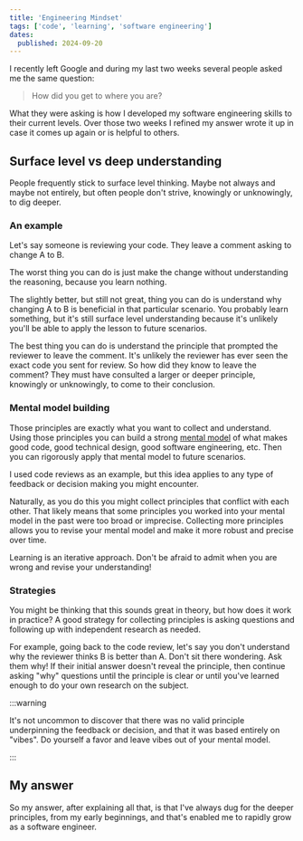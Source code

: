 ```yaml
---
title: 'Engineering Mindset'
tags: ['code', 'learning', 'software engineering']
dates:
  published: 2024-09-20
---
```


I recently left Google and during my last two weeks several people asked me the
same question:

> How did you get to where you are?

What they were asking is how I developed my software engineering skills to their
current levels. Over those two weeks I refined my answer wrote it up in case it
comes up again or is helpful to others.

## Surface level vs deep understanding

People frequently stick to surface level thinking. Maybe not always and maybe
not entirely, but often people don't strive, knowingly or unknowingly, to dig
deeper.

### An example

Let's say someone is reviewing your code. They leave a comment asking to change
A to B.

The worst thing you can do is just make the change without understanding the
reasoning, because you learn nothing.

The slightly better, but still not great, thing you can do is understand why
changing A to B is beneficial in that particular scenario. You probably learn
something, but it's still surface level understanding because it's unlikely
you'll be able to apply the lesson to future scenarios.

The best thing you can do is understand the principle that prompted the reviewer
to leave the comment. It's unlikely the reviewer has ever seen the exact code
you sent for review. So how did they know to leave the comment? They must have
consulted a larger or deeper principle, knowingly or unknowingly, to come to
their conclusion.

### Mental model building

Those principles are exactly what you want to collect and understand. Using
those principles you can build a strong
[mental model](https://en.wikipedia.org/wiki/Mental_model) of what makes good
code, good technical design, good software engineering, etc. Then you can
rigorously apply that mental model to future scenarios.

I used code reviews as an example, but this idea applies to any type of feedback
or decision making you might encounter.

Naturally, as you do this you might collect principles that conflict with each
other. That likely means that some principles you worked into your mental model
in the past were too broad or imprecise. Collecting more principles allows you
to revise your mental model and make it more robust and precise over time.

Learning is an iterative approach. Don't be afraid to admit when you are wrong
and revise your understanding!

### Strategies

You might be thinking that this sounds great in theory, but how does it work in
practice? A good strategy for collecting principles is asking questions and
following up with independent research as needed.

For example, going back to the code review, let's say you don't understand why
the reviewer thinks B is better than A. Don't sit there wondering. Ask them why!
If their initial answer doesn't reveal the principle, then continue asking "why"
questions until the principle is clear or until you've learned enough to do your
own research on the subject.

:::warning

It's not uncommon to discover that there was no valid principle underpinning the
feedback or decision, and that it was based entirely on "vibes". Do yourself a
favor and leave vibes out of your mental model.

:::

## My answer

So my answer, after explaining all that, is that I've always dug for the deeper
principles, from my early beginnings, and that's enabled me to rapidly grow as a
software engineer.
